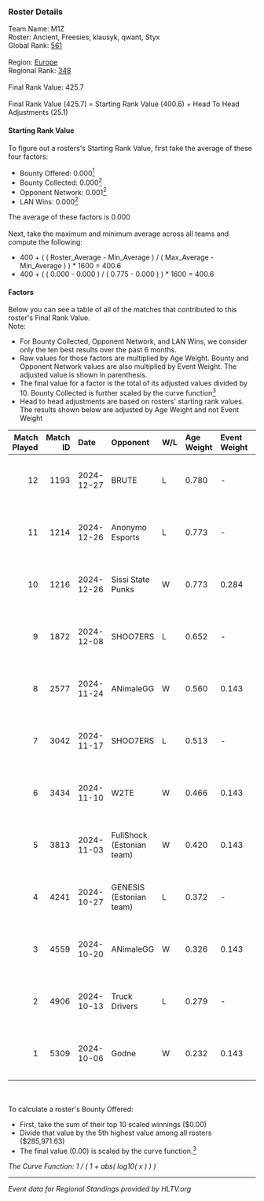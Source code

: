 ### Roster Details<br />
Team Name: M1Z<br />
Roster: Ancient, Freesies, klausyk, qwant, Styx<br />
Global Rank: [561](../../standings_global_2025_02_28.md)<br />
<br />
Region: [Europe]( ../../standings_europe_2025_02_28.md)<br />
Regional Rank: [348]( ../../standings_europe_2025_02_28.md)<br />
<br />
Final Rank Value:  425.7<br />
<br />
Final Rank Value (425.7) = Starting Rank Value (400.6) + Head To Head Adjustments (25.1)<br />

#### Starting Rank Value<br />
To figure out a rosters's Starting Rank Value, first take the average of these four factors:<br />
- Bounty Offered: 0.000[<sup>1</sup>](#table2)
- Bounty Collected: 0.000[<sup>2</sup>](#table1)
- Opponent Network: 0.001[<sup>2</sup>](#table1)
- LAN Wins: 0.000[<sup>2</sup>](#table1)

The average of these factors is 0.000<br />
<br />
Next, take the maximum and minimum average across all teams and compute the following:<br />
- 400 + ( ( Roster_Average - Min_Average ) / ( Max_Average - Min_Average ) ) * 1600 = 400.6
- 400 + ( ( 0.000 - 0.000 ) / ( 0.775 - 0.000 ) ) * 1600 = 400.6


#### Factors<br />
Below you can see a table of all of the matches that contributed to this roster's Final Rank Value.<br />
Note:<br />

- For Bounty Collected, Opponent Network, and LAN Wins, we consider only the ten best results over the past 6 months.
- Raw values for those factors are multiplied by Age Weight. Bounty and Opponent Network values are also multiplied by Event Weight. The adjusted value is shown in parenthesis.
- The final value for a factor is the total of its adjusted values divided by 10. Bounty Collected is further scaled by the curve function[<sup>3</sup>](#curveFunction)
- Head to head adjustments are based on rosters' starting rank values. The results shown below are adjusted by Age Weight and not Event Weight
<span id="table1"></span><br />


| Match Played | Match ID | Date       | Opponent                  | W/L | Age Weight | Event Weight | Bounty Collected | Opponent Network | LAN Wins  | H2H Adj. | Roster                                  |
| -: | -: | :- | :- | :- | :- | :- | :- | :- | :- | -: | :- |
|           12 |     1193 | 2024-12-27 | BRUTE                     | L   | 0.780      | -            | -                | -                | -         |    -3.84 | Ancient, Freesies, klausyk, qwant, Styx |
|           11 |     1214 | 2024-12-26 | Anonymo Esports           | L   | 0.773      | -            | -                | -                | -         |    -1.77 | Ancient, Freesies, klausyk, qwant, Styx |
|           10 |     1216 | 2024-12-26 | Sissi State Punks         | W   | 0.773      | 0.284        | 0.000 (0.000)    | 0.000 (0.000)    | 0 (0.000) |    11.19 | Ancient, Freesies, klausyk, qwant, Styx |
|            9 |     1872 | 2024-12-08 | SHOO7ERS                  | L   | 0.652      | -            | -                | -                | -         |    -4.44 | Ancient, Freesies, klausyk, qwant, Styx |
|            8 |     2577 | 2024-11-24 | ANimaleGG                 | W   | 0.560      | 0.143        | 0.000 (0.000)    | 0.060 (0.005)    | 0 (0.000) |    10.50 | Ancient, Freesies, klausyk, qwant, Styx |
|            7 |     3042 | 2024-11-17 | SHOO7ERS                  | L   | 0.513      | -            | -                | -                | -         |    -3.46 | Ancient, Freesies, klausyk, qwant, Styx |
|            6 |     3434 | 2024-11-10 | W2TE                      | W   | 0.466      | 0.143        | 0.000 (0.000)    | 0.014 (0.001)    | 0 (0.000) |     6.88 | Ancient, Freesies, klausyk, qwant, Styx |
|            5 |     3813 | 2024-11-03 | FullShock (Estonian team) | W   | 0.420      | 0.143        | 0.000 (0.000)    | 0.019 (0.001)    | 0 (0.000) |     6.45 | Ancient, Freesies, klausyk, qwant, Styx |
|            4 |     4241 | 2024-10-27 | GENESIS (Estonian team)   | L   | 0.372      | -            | -                | -                | -         |    -4.44 | Ancient, Freesies, klausyk, qwant, Styx |
|            3 |     4559 | 2024-10-20 | ANimaleGG                 | W   | 0.326      | 0.143        | 0.000 (0.000)    | 0.060 (0.003)    | 0 (0.000) |     6.29 | Ancient, Freesies, klausyk, qwant, Styx |
|            2 |     4906 | 2024-10-13 | Truck Drivers             | L   | 0.279      | -            | -                | -                | -         |    -1.90 | Ancient, Freesies, klausyk, qwant, Styx |
|            1 |     5309 | 2024-10-06 | Godne                     | W   | 0.232      | 0.143        | 0.000 (0.000)    | 0.049 (0.002)    | 0 (0.000) |     3.64 | Ancient, Freesies, klausyk, qwant, Styx |

<br />
<span id="table2"></span><br />
To calculate a roster's Bounty Offered:<br />

- First, take the sum of their top 10 scaled winnings ($0.00)
- Divide that value by the 5th highest value among all rosters ($285,971.63)
- The final value (0.00) is scaled by the curve function.[<sup>3</sup>](#curveFunction)

<span id="curveFunction"></span>_The Curve Function: 1 / ( 1 + abs( log10( x ) ) )_<br />

---
_Event data for Regional Standings provided by HLTV.org_<br />
